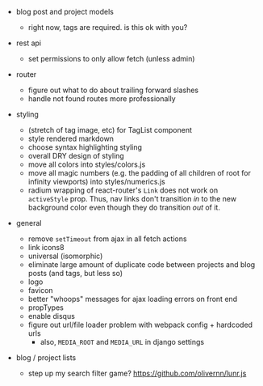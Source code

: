 - blog post and project models
    - right now, tags are required.  is this ok with you?

- rest api
    - set permissions to only allow fetch (unless admin)

- router
    - figure out what to do about trailing forward slashes
    - handle not found routes more professionally

- styling
    - (stretch of tag image, etc) for TagList component
    - style rendered markdown
    - choose syntax highlighting styling
    - overall DRY design of styling
    - move all colors into styles/colors.js
    - move all magic numbers (e.g. the padding of all children of root for infinity viewports) into styles/numerics.js
    - radium wrapping of react-router's `Link` does not work on `activeStyle` prop.  Thus, nav links don't transition *in* to the new background color even though they do transition *out* of it.

- general
    - remove `setTimeout` from ajax in all fetch actions
    - link icons8
    - universal (isomorphic)
    - eliminate large amount of duplicate code between projects and blog posts (and tags, but less so)
    - logo
    - favicon
    - better "whoops" messages for ajax loading errors on front end
    - propTypes
    - enable disqus
    - figure out url/file loader problem with webpack config + hardcoded urls
        - also, `MEDIA_ROOT` and `MEDIA_URL` in django settings

- blog / project lists
    - step up my search filter game? https://github.com/olivernn/lunr.js
